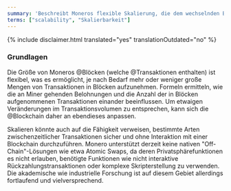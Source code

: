 ```yaml
---
summary: 'Beschreibt Moneros flexible Skalierung, die dem wechselnden Bedarf entsprechend viele Transaktionen unterbringen kann'
terms: ["scalability", "Skalierbarkeit"]
---
```


{% include disclaimer.html translated="yes" translationOutdated="no" %}

### Grundlagen

Die Größe von Moneros @Blöcken (welche @Transaktionen enthalten) ist
flexibel, was es ermöglicht, je nach Bedarf mehr oder weniger große Mengen
von Transaktionen in Blöcken aufzunehmen. Formeln ermitteln, wie die an
Miner gehenden Belohnungen und die Anzahl der in Blöcken aufgenommenen
Transaktionen einander beeinflussen. Um etwaigen Veränderungen im
Transaktionsvolumen zu entsprechen, kann sich die @Blockchain daher an
ebendieses anpassen.

Skalieren könnte auch auf die Fähigkeit verweisen, bestimmte Arten
zwischenzeitlicher Transaktionen sicher und ohne Interaktion mit einer
Blockchain durchzuführen. Monero unterstützt derzeit keine nativen
"Off-Chain"-Lösungen wie etwa Atomic Swaps, da deren Privatsphärefunktionen
es nicht erlauben, benötigte Funktionen wie nicht interaktive
Rückzahlungstransaktionen oder komplexe Skripterstellung zu verwenden. Die
akademische wie industrielle Forschung ist auf diesem Gebiet allerdings
fortlaufend und vielversprechend.

